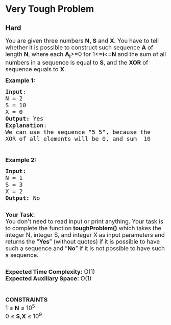 # Very Tough Problem
## Hard 
<div class="problem-statement">
                <p></p><p><span style="font-size:18px">You are given three numbers&nbsp;<strong>N,&nbsp;</strong></span><strong><span style="font-size:18px">S</span></strong><span style="font-size:18px">&nbsp;and&nbsp;<strong>X</strong>. You have to tell whether it is possible to construct such sequence&nbsp;</span><strong><span style="font-size:18px">A</span></strong><span style="font-size:18px">&nbsp;of</span><span style="font-size:18px"> length&nbsp;<strong>N</strong>, where each <strong>A<sub>i</sub></strong>&gt;=0&nbsp;for 1&lt;=<strong>i</strong>&lt;=<strong>N</strong> and the sum of all numbers in a sequence is equal to&nbsp;<strong>S</strong>, and the <strong>XOR</strong> of sequence equals to&nbsp;<strong>X</strong>.</span></p>

<p><span style="font-size:18px"><strong>Example 1:</strong></span></p>

<pre><span style="font-size:18px"><strong>Input</strong>:
N = 2 
S = 10 
X = 0
<strong>Output:</strong>&nbsp;Yes
<strong>Explanation</strong>:
We can use the sequence "5 5", because the 
XOR of all elements will be 0, and sum &nbsp;10</span>
</pre>

<p>&nbsp;</p>

<p><span style="font-size:18px"><strong>Example 2:</strong></span></p>

<pre><span style="font-size:18px"><strong>Input:</strong>
N = 1
S = 3
X = 2
<strong>Output: </strong>No
</span></pre>

<p><br>
<span style="font-size:18px"><strong>Your Task:&nbsp;&nbsp;</strong><br>
You don't need to read input or print anything. Your task is to complete the function&nbsp;<strong>toughProblem()</strong>&nbsp;which takes the integer N, integer S, and integer X&nbsp;as input parameters and returns the “<strong>Yes</strong>” (without quotes) if it is possible to have such a sequence and “<strong>No</strong>” if it is not possible to have such a sequence.</span></p>

<p><br>
<span style="font-size:18px"><strong>Expected Time Complexity:</strong> O(1)<br>
<strong>Expected Auxiliary Space:</strong> O(1)</span></p>

<p>&nbsp;</p>

<p><span style="font-size:18px"><strong>CONSTRAINTS</strong><br>
1 ≤ <strong>N</strong> ≤ 10<sup>5</sup><br>
0 ≤ <strong>S,X</strong> ≤ 10<sup>9</sup></span></p>
 <p></p>
            </div>
